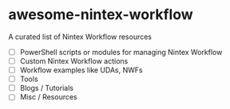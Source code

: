 # awesome-nintex-workflow
A curated list of Nintex Workflow resources

- [ ] PowerShell scripts or modules for managing Nintex Workflow
- [ ] Custom Nintex Workflow actions
- [ ] Workflow examples like UDAs, NWFs
- [ ] Tools
- [ ] Blogs / Tutorials
- [ ] Misc / Resources

